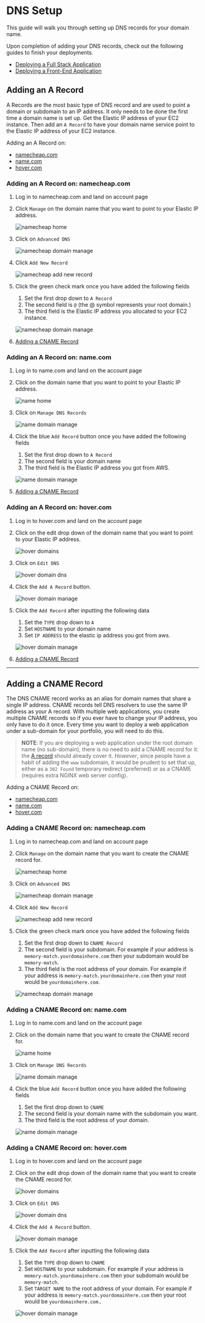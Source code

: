 # DNS Setup

This guide will walk you through setting up DNS records for your domain name.

Upon completion of adding your DNS records, check out the following guides to finish your deployments.

- [Deploying a Full Stack Application](./FULL_STACK_DEPLOYMENT.md)
- [Deploying a Front-End Application](./FRONT_END_DEPLOYMENT.md)

## Adding an A Record

A Records are the most basic type of DNS record and are used to point a domain or subdomain to an IP address. It only needs to be done the first time a domain name is set up. Get the Elastic IP address of your EC2 instance. Then add an `A Record` to have your domain name service point to the Elastic IP address of your EC2 instance.

Adding an A Record on:
- [namecheap.com](#adding-an-a-record-on-namecheapcom)
- [name.com](#adding-an-a-record-on-namecom)
- [hover.com](#adding-an-a-record-on-hovercom)

### Adding an A Record on: namecheap.com

1. Log in to namecheap.com and land on account page

1. Click `Manage` on the domain name that you want to point to your Elastic IP address.

    ![namecheap home](images/dns_setup/namecheap-1.png)

1. Click on `Advanced DNS`

    ![namecheap domain manage](images/dns_setup/namecheap-2.png)

1. Click `Add New Record`

    ![namecheap add new record](images/dns_setup/namecheap-3.png)

1. Click the green check mark once you have added the following fields

    1. Set the first drop down to `A Record`
    1. The second field is `@` (the @ symbol represents your root domain.)
    1. The third field is the Elastic IP address you allocated to your EC2 instance.

    ![namecheap domain manage](images/dns_setup/namecheap-4.png)

1. [Adding a CNAME Record](#adding-a-cname-record)

### Adding an A Record on: name.com

1. Log in to name.com and land on the account page

1. Click on the domain name that you want to point to your Elastic IP address.

    ![name home](images/dns_setup/name-1.png)

1. Click on `Manage DNS Records`

    ![name domain manage](images/dns_setup/name-2.png)

1. Click the blue `Add Record` button once you have added the following fields

    1. Set the first drop down to `A Record`
    1. The second field is your domain name
    1. The third field is the Elastic IP address you got from AWS.

    ![name domain manage](images/dns_setup/name-3.png)

1. [Adding a CNAME Record](#adding-a-cname-record)

### Adding an A Record on: hover.com

1. Log in to hover.com and land on the account page

1. Click on the edit drop down of the domain name that you want to point to your Elastic IP address.

    ![hover domains](images/dns_setup/hover-1.png)

1. Click on `Edit DNS`

    ![hover domain dns](images/dns_setup/hover-2.png)

1. Click the `Add A Record` button.

    ![hover domain manage](images/dns_setup/hover-3.png)

1. Click the `Add Record` after inputting the following data

    1. Set the `TYPE` drop down to `A`
    1. Set `HOSTNAME` to your domain name
    1. Set `IP ADDRESS` to the elastic ip address you got from aws.

    ![hover domain manage](images/dns_setup/hover-4.png)

1. [Adding a CNAME Record](#adding-a-cname-record)

___

## Adding a CNAME Record

The DNS CNAME record works as an alias for domain names that share a single IP address. CNAME records tell DNS resolvers to use the same IP address as your A record. With multiple web applications, you create multiple CNAME records so if you ever have to change your IP address, you only have to do it once. Every time you want to deploy a web application under a sub-domain for your portfolio, you will need to do this.

> **NOTE**: If you are deploying a web application under the root domain name (no sub-domain), there is no need to add a CNAME record for it: the [A record](#adding-an-a-record) should already cover it. _However_, since people have a habit of adding the `www` subdomain, it would be prudent to set that up, either as a `302 Found` temporary redirect (preferred) or as a CNAME (requires extra NGINX web server config).

Adding a CNAME Record on:
- [namecheap.com](#adding-a-cname-record-on-namecheapcom)
- [name.com](#adding-a-cname-record-on-namecom)
- [hover.com](#adding-a-cname-record-on-hovercom)

### Adding a CNAME Record on: namecheap.com

1. Log in to namecheap.com and land on account page

1. Click `Manage` on the domain name that you want to create the CNAME record for.

    ![namecheap home](images/dns_setup/namecheap-1.png)

1. Click on `Advanced DNS`

    ![namecheap domain manage](images/dns_setup/namecheap-2.png)

1. Click `Add New Record`

    ![namecheap add new record](images/dns_setup/namecheap-3.png)

1. Click the green check mark once you have added the following fields

    1. Set the first drop down to `CNAME Record`
    1. The second field is your subdomain.  For example if your address is `memory-match.yourdomainhere.com` then your subdomain would be `memory-match`.
    1. The third field is the root address of your domain. For example if your address is `memory-match.yourdomainhere.com` then your root would be `yourdomainhere.com`.

    ![namecheap domain manage](images/dns_setup/namecheap-5.png)

### Adding a CNAME Record on: name.com

1. Log in to name.com and land on the account page

1. Click on the domain name that you want to create the CNAME record for.

    ![name home](images/dns_setup/name-1.png)

1. Click on `Manage DNS Records`

    ![name domain manage](images/dns_setup/name-2.png)

1. Click the blue `Add Record` button once you have added the following fields

    1. Set the first drop down to `CNAME`
    1. The second field is your domain name with the subdomain you want.
    1. The third field is the root address of your domain.

    ![name domain manage](images/dns_setup/name-4.png)

### Adding a CNAME Record on: hover.com

1. Log in to hover.com and land on the account page

1. Click on the edit drop down of the domain name that you want to create the CNAME record for.

    ![hover domains](images/dns_setup/hover-1.png)

1. Click on `Edit DNS`

    ![hover domain dns](images/dns_setup/hover-2.png)

1. Click the `Add A Record` button.

    ![hover domain manage](images/dns_setup/hover-3.png)

1. Click the `Add Record` after inputting the following data

    1. Set the `TYPE` drop down to `CNAME`
    1. Set `HOSTNAME` to your subdomain.  For example if your address is `memory-match.yourdomainhere.com` then your subdomain would be `memory-match`.
    1. Set `TARGET NAME` to the root address of your domain. For example if your address is `memory-match.yourdomainhere.com` then your root would be `yourdomainhere.com`..

    ![hover domain manage](images/dns_setup/hover-5.png)
